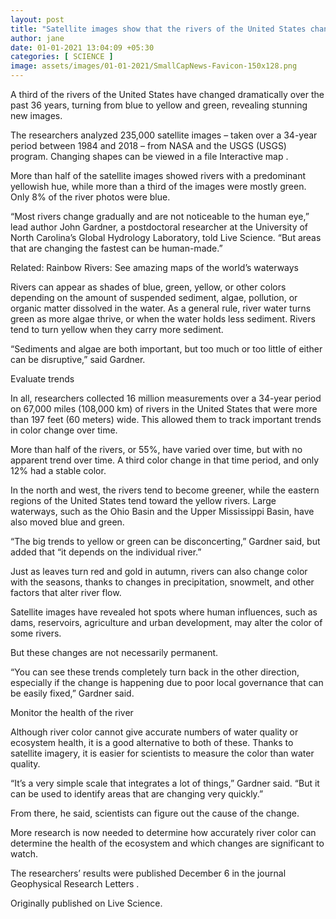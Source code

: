 ```yaml
---
layout: post
title: "Satellite images show that the rivers of the United States change from blue to yellow and green"
author: jane 
date: 01-01-2021 13:04:09 +05:30 
categories: [ SCIENCE ] 
image: assets/images/01-01-2021/SmallCapNews-Favicon-150x128.png
---
```

A third of the rivers of the United States have changed dramatically over the past 36 years, turning from blue to yellow and green, revealing stunning new images.

The researchers analyzed 235,000 satellite images – taken over a 34-year period between 1984 and 2018 – from NASA and the USGS (USGS) program. Changing shapes can be viewed in a file Interactive map .

More than half of the satellite images showed rivers with a predominant yellowish hue, while more than a third of the images were mostly green. Only 8% of the river photos were blue.

“Most rivers change gradually and are not noticeable to the human eye,” lead author John Gardner, a postdoctoral researcher at the University of North Carolina’s Global Hydrology Laboratory, told Live Science. “But areas that are changing the fastest can be human-made.”

Related: Rainbow Rivers: See amazing maps of the world’s waterways

Rivers can appear as shades of blue, green, yellow, or other colors depending on the amount of suspended sediment, algae, pollution, or organic matter dissolved in the water. As a general rule, river water turns green as more algae thrive, or when the water holds less sediment. Rivers tend to turn yellow when they carry more sediment.

“Sediments and algae are both important, but too much or too little of either can be disruptive,” said Gardner.

Evaluate trends

In all, researchers collected 16 million measurements over a 34-year period on 67,000 miles (108,000 km) of rivers in the United States that were more than 197 feet (60 meters) wide. This allowed them to track important trends in color change over time.

More than half of the rivers, or 55%, have varied over time, but with no apparent trend over time. A third color change in that time period, and only 12% had a stable color.

In the north and west, the rivers tend to become greener, while the eastern regions of the United States tend toward the yellow rivers. Large waterways, such as the Ohio Basin and the Upper Mississippi Basin, have also moved blue and green.

“The big trends to yellow or green can be disconcerting,” Gardner said, but added that “it depends on the individual river.”

Just as leaves turn red and gold in autumn, rivers can also change color with the seasons, thanks to changes in precipitation, snowmelt, and other factors that alter river flow.

Satellite images have revealed hot spots where human influences, such as dams, reservoirs, agriculture and urban development, may alter the color of some rivers.

But these changes are not necessarily permanent.

“You can see these trends completely turn back in the other direction, especially if the change is happening due to poor local governance that can be easily fixed,” Gardner said.

Monitor the health of the river

Although river color cannot give accurate numbers of water quality or ecosystem health, it is a good alternative to both of these. Thanks to satellite imagery, it is easier for scientists to measure the color than water quality.

“It’s a very simple scale that integrates a lot of things,” Gardner said. “But it can be used to identify areas that are changing very quickly.”

From there, he said, scientists can figure out the cause of the change.

More research is now needed to determine how accurately river color can determine the health of the ecosystem and which changes are significant to watch.

The researchers’ results were published December 6 in the journal Geophysical Research Letters .

Originally published on Live Science.